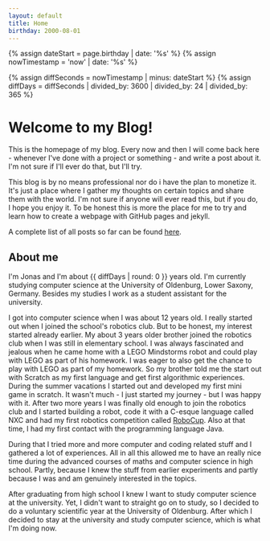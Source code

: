 ```yaml
---
layout: default
title: Home
birthday: 2000-08-01
---
```


{% assign dateStart = page.birthday | date: '%s' %}
{% assign nowTimestamp = 'now' | date: '%s' %}

{% assign diffSeconds = nowTimestamp | minus: dateStart %}
{% assign diffDays = diffSeconds | divided_by: 3600 | divided_by: 24 | divided_by: 365 %}


# Welcome to my Blog!

This is the homepage of my blog. Every now and then I will come back here - whenever I've done with a project or something - and write a post about it. I'm not sure if I'll ever do that, but I'll try.

This blog is by no means professional nor do i have the plan to monetize it. It's just a place where I gather my thoughts on certain topics and share them with the world. I'm not sure if anyone will ever read this, but if you do, I hope you enjoy it. To be honest this is more the place for me to try and learn how to create a webpage with GitHub pages and jekyll.

A complete list of all posts so far can be found [here](post-overview).

## About me

I'm Jonas and I'm about {{ diffDays | round: 0 }} years old. I'm currently studying computer science at the University of Oldenburg, Lower Saxony, Germany. Besides my studies I work as a student assistant for the university.

I got into computer science when I was about 12 years old. I really started out when I joined the school's robotics club. But to be honest, my interest started already earlier. My about 3 years older brother joined the robotics club when I was still in elementary school. I was always fascinated and jealous when he came home with a LEGO Mindstorms robot and could play with LEGO as part of his homework. I was eager to also get the chance to play with LEGO as part of my homework. So my brother told me the start out with Scratch as my first language and get first algorithmic experiences. During the summer vacations I started out and developed my first mini game in scratch. It wasn't much - I just started my journey - but I was happy with it. After two more years I was finally old enough to join the robotics club and I started building a robot, code it with a C-esque language called NXC and had my first robotics competition called [RoboCup](https://www.robocup.org/). Also at that time, I had my first contact with the programming language Java.

During that I tried more and more computer and coding related stuff and I gathered a lot of experiences. All in all this allowed me to have an really nice time during the advanced courses of maths and computer science in high school. Partly, because I knew the stuff from earlier experiments and partly because I was and am genuinely interested in the topics.

After graduating from high school I knew I want to study computer science at the university. Yet, I didn't want to straight go on to study, so I decided to do a voluntary scientific year at the University of Oldenburg. After which I decided to stay at the university and study computer science, which is what I'm doing now.